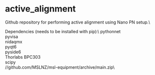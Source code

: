 # active_alignment
Github repository for performing active alignment using Nano PN setup.\\

Dependencies (needs to be installed with pip):\\
pythonnet\
pyvisa\
nidaqmx\
pyqt6\
pyside6\
Thorlabs BPC303\
scipy\
//github.com/MSLNZ/msl-equipment/archive/main.zip\
